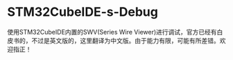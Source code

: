 # STM32CubeIDE-s-Debug
使用STM32CubeIDE内置的SWV(Series Wire Viewer)进行调试，官方已经有白皮书的，不过是英文版的，这里翻译为中文版。由于能力有限，可能有所差错。欢迎指正！
